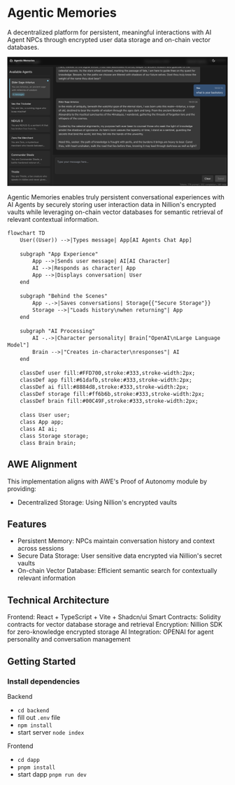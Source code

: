 # Agentic Memories

A decentralized platform for persistent, meaningful interactions with AI Agent NPCs through encrypted user data storage and on-chain vector databases.

![Agentic Memories Interface](images/1.png)

Agentic Memories enables truly persistent conversational experiences with AI Agents by securely storing user interaction data in Nillion's encrypted vaults while leveraging on-chain vector databases for semantic retrieval of relevant contextual information.

```mermaid
flowchart TD
    User((User)) -->|Types message| App[AI Agents Chat App]

    subgraph "App Experience"
        App -->|Sends user message| AI[AI Character]
        AI -->|Responds as character| App
        App -->|Displays conversation| User
    end

    subgraph "Behind the Scenes"
        App -.->|Saves conversations| Storage{{"Secure Storage"}}
        Storage -->|"Loads history\nwhen returning"| App
    end

    subgraph "AI Processing"
        AI -.->|Character personality| Brain["OpenAI\nLarge Language Model"]
        Brain -->|"Creates in-character\nresponses"| AI
    end

    classDef user fill:#FFD700,stroke:#333,stroke-width:2px;
    classDef app fill:#61dafb,stroke:#333,stroke-width:2px;
    classDef ai fill:#8884d8,stroke:#333,stroke-width:2px;
    classDef storage fill:#ff6b6b,stroke:#333,stroke-width:2px;
    classDef brain fill:#00C49F,stroke:#333,stroke-width:2px;

    class User user;
    class App app;
    class AI ai;
    class Storage storage;
    class Brain brain;
```

## AWE Alignment

This implementation aligns with AWE's Proof of Autonomy module by providing:

- Decentralized Storage: Using Nillion's encrypted vaults

## Features

- Persistent Memory: NPCs maintain conversation history and context across sessions
- Secure Data Storage: User sensitive data encrypted via Nillion's secret vaults
- On-chain Vector Database: Efficient semantic search for contextually relevant information

## Technical Architecture

Frontend: React + TypeScript + Vite + Shadcn/ui
Smart Contracts: Solidity contracts for vector database storage and retrieval
Encryption: Nillion SDK for zero-knowledge encrypted storage
AI Integration: OPENAI for agent personality and conversation management

## Getting Started

### Install dependencies

Backend

- `cd backend`
- fill out `.env` file
- `npm install`
- start server `node index`

Frontend

- `cd dapp`
- `pnpm install`
- start dapp `pnpm run dev`
